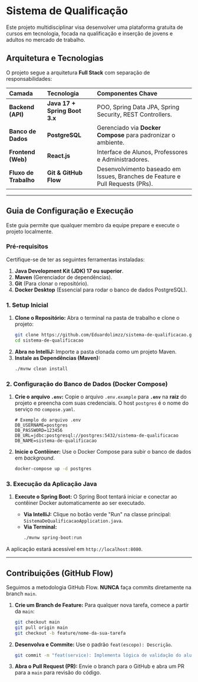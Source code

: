 #  Sistema de Qualificação 

Este projeto multidisciplinar visa desenvolver uma plataforma gratuita de cursos em tecnologia, focada na qualificação e inserção de jovens e adultos no mercado de trabalho.

##  Arquitetura e Tecnologias

O projeto segue a arquitetura **Full Stack** com separação de responsabilidades:

| Camada | Tecnologia | Componentes Chave |
| :--- | :--- | :--- |
| **Backend (API)** | **Java 17 + Spring Boot 3.x** | POO, Spring Data JPA, Spring Security, REST Controllers. |
| **Banco de Dados** | **PostgreSQL** | Gerenciado via **Docker Compose** para padronizar o ambiente. |
| **Frontend (Web)** | **React.js** | Interface de Alunos, Professores e Administradores. |
| **Fluxo de Trabalho** | **Git & GitHub Flow** | Desenvolvimento baseado em Issues, Branches de Feature e Pull Requests (PRs). |

---

## Guia de Configuração e Execução 

Este guia permite que qualquer membro da equipe prepare e execute o projeto localmente.

### Pré-requisitos 

Certifique-se de ter as seguintes ferramentas instaladas:

1.  **Java Development Kit (JDK) 17 ou superior**.
2.  **Maven** (Gerenciador de dependências).
3.  **Git** (Para clonar o repositório).
4.  **Docker Desktop** (Essencial para rodar o banco de dados PostgreSQL).

### 1. Setup Inicial

1.  **Clone o Repositório:** Abra o terminal na pasta de trabalho e clone o projeto:
    ```bash
    git clone https://github.com/Eduardolimzz/sistema-de-qualificacao.git
    cd sistema-de-qualificacao
    ```
2.  **Abra no IntelliJ:** Importe a pasta clonada como um projeto Maven.
3.  **Instale as Dependências (Maven):**
    ```bash
    ./mvnw clean install
    ```

### 2. Configuração do Banco de Dados (Docker Compose)

1.  **Crie o arquivo `.env`:** Copie o arquivo `.env.example` para **`.env`** na **raiz** do projeto e preencha com suas credenciais. O host `postgres` é o nome do serviço no `compose.yaml`.

    ```dotenv
    # Exemplo do arquivo .env
    DB_USERNAME=postgres
    DB_PASSWORD=123456
    DB_URL=jdbc:postgresql://postgres:5432/sistema-de-qualificacao
    DB_NAME=sistema-de-qualificacao
    ```

2.  **Inicie o Contêiner:** Use o Docker Compose para subir o banco de dados em *background*.
    ```bash
    docker-compose up -d postgres
    ```

### 3. Execução da Aplicação Java 

1.  **Execute o Spring Boot:** O Spring Boot tentará iniciar e conectar ao contêiner Docker automaticamente ao ser executado.

    * **Via IntelliJ:** Clique no botão verde "Run" na classe principal: `SistemaDeQualificacaoApplication.java`.
    * **Via Terminal:**
      ```bash
      ./mvnw spring-boot:run
      ```

A aplicação estará acessível em `http://localhost:8080`.

---

## Contribuições (GitHub Flow) 

Seguimos a metodologia GitHub Flow. **NUNCA** faça commits diretamente na branch `main`.

1.  **Crie um Branch de Feature:** Para qualquer nova tarefa, comece a partir da `main`:
    ```bash
    git checkout main
    git pull origin main 
    git checkout -b feature/nome-da-sua-tarefa 
    ```
2.  **Desenvolva e Commite:** Use o padrão `feat(escopo): Descrição`.
    ```bash
    git commit -m "feat(service): Implementa lógica de validação do aluno." 
    ```
3.  **Abra o Pull Request (PR):** Envie o branch para o GitHub e abra um PR para a `main` para revisão do código.